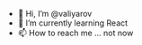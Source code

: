 - 👋 Hi, I’m @valiyarov
- 🌱 I’m currently learning React
- 📫 How to reach me ... not now

<!---
valiyarov/valiyarov is a ✨ special ✨ repository because its `README.md` (this file) appears on your GitHub profile.
You can click the Preview link to take a look at your changes.
--->
